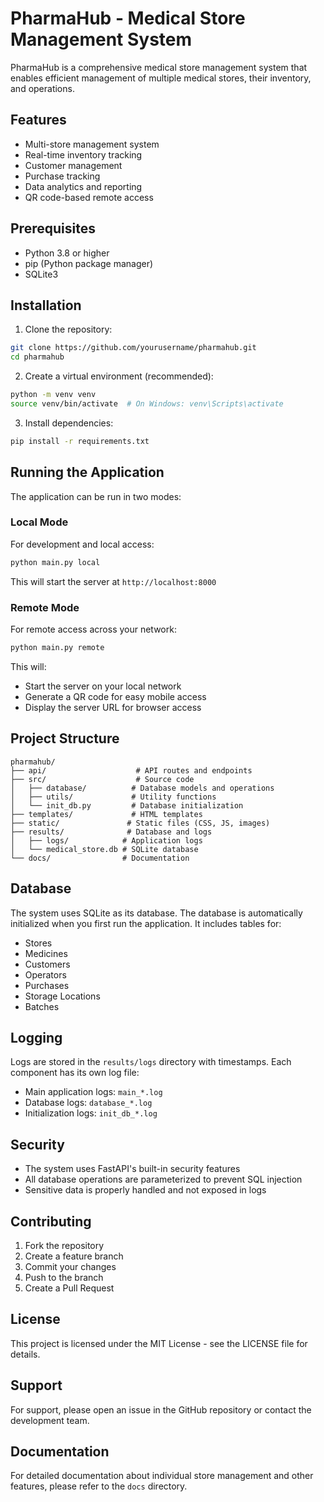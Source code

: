 # PharmaHub - Medical Store Management System

PharmaHub is a comprehensive medical store management system that enables efficient management of multiple medical stores, their inventory, and operations.

## Features

- Multi-store management system
- Real-time inventory tracking
- Customer management
- Purchase tracking
- Data analytics and reporting
- QR code-based remote access

## Prerequisites

- Python 3.8 or higher
- pip (Python package manager)
- SQLite3

## Installation

1. Clone the repository:
```bash
git clone https://github.com/yourusername/pharmahub.git
cd pharmahub
```

2. Create a virtual environment (recommended):
```bash
python -m venv venv
source venv/bin/activate  # On Windows: venv\Scripts\activate
```

3. Install dependencies:
```bash
pip install -r requirements.txt
```

## Running the Application

The application can be run in two modes:

### Local Mode
For development and local access:
```bash
python main.py local
```
This will start the server at `http://localhost:8000`

### Remote Mode
For remote access across your network:
```bash
python main.py remote
```
This will:
- Start the server on your local network
- Generate a QR code for easy mobile access
- Display the server URL for browser access

## Project Structure

```
pharmahub/
├── api/                    # API routes and endpoints
├── src/                    # Source code
│   ├── database/          # Database models and operations
│   ├── utils/             # Utility functions
│   └── init_db.py         # Database initialization
├── templates/             # HTML templates
├── static/               # Static files (CSS, JS, images)
├── results/              # Database and logs
│   ├── logs/            # Application logs
│   └── medical_store.db # SQLite database
└── docs/                # Documentation
```

## Database

The system uses SQLite as its database. The database is automatically initialized when you first run the application. It includes tables for:

- Stores
- Medicines
- Customers
- Operators
- Purchases
- Storage Locations
- Batches

## Logging

Logs are stored in the `results/logs` directory with timestamps. Each component has its own log file:
- Main application logs: `main_*.log`
- Database logs: `database_*.log`
- Initialization logs: `init_db_*.log`

## Security

- The system uses FastAPI's built-in security features
- All database operations are parameterized to prevent SQL injection
- Sensitive data is properly handled and not exposed in logs

## Contributing

1. Fork the repository
2. Create a feature branch
3. Commit your changes
4. Push to the branch
5. Create a Pull Request

## License

This project is licensed under the MIT License - see the LICENSE file for details.

## Support

For support, please open an issue in the GitHub repository or contact the development team.

## Documentation

For detailed documentation about individual store management and other features, please refer to the `docs` directory.

